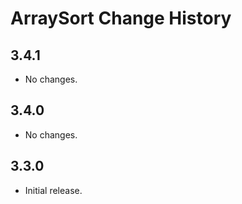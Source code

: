 ArraySort Change History
========================

3.4.1
-----

  * No changes.

3.4.0
-----

  * No changes.

3.3.0
-----

  * Initial release.
